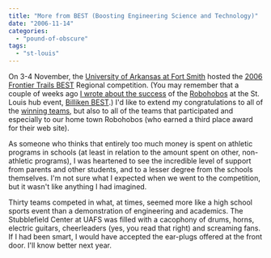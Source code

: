 ```yaml
---
title: "More from BEST (Boosting Engineering Science and Technology)"
date: "2006-11-14"
categories: 
  - "pound-of-obscure"
tags: 
  - "st-louis"
---
```


On 3-4 November, the [University of Arkansas at Fort Smith](http://www.uafortsmith.edu/Home/Index "UA Fort Smith") hosted the [2006 Frontier Trails BEST](http://www.uafortsmith.edu/FTBEST "Frontier Trails BEST, UA Fort Smith") Regional competition. (You may remember that a couple of weeks ago [I wrote about the success](http://nsl.gbrettmiller.com/2006/congrats-to-the-robohobos "Congrats to the Robohobos") of the [Robohobos](http://www.geocities.com/pnh_robotics/ "Welcome to the Homepage of Parkway North High's Robohobos") at the St. Louis hub event, [Billiken BEST](http://www.slu.edu/billikenbest/purpose_billiken_best.html "Billiken BEST - St. Louis University").) I'd like to extend my congratulations to all of the [winning teams](http://www.uafortsmith.edu/FTBEST/2006CompetitionResults "2006 Competition Results, FT BEST"), but also to all of the teams that participated and especially to our home town Robohobos (who earned a third place award for their web site).

As someone who thinks that entirely too much money is spent on athletic programs in schools (at least in relation to the amount spent on other, non-athletic programs), I was heartened to see the incredible level of support from parents and other students, and to a lesser degree from the schools themselves. I'm not sure what I expected when we went to the competition, but it wasn't like anything I had imagined.

Thirty teams competed in what, at times, seemed more like a high school sports event than a demonstration of engineering and academics. The Stubblefield Center at UAFS was filled with a cacophony of drums, horns, electric guitars, cheerleaders (yes, you read that right) and screaming fans. If I had been smart, I would have accepted the ear-plugs offered at the front door. I'll know better next year.
